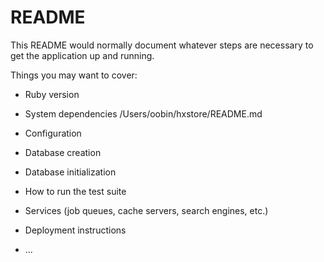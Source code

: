# README

This README would normally document whatever steps are necessary to get the
application up and running.

Things you may want to cover:

* Ruby version

* System dependencies
/Users/oobin/hxstore/README.md
* Configuration

* Database creation

* Database initialization

* How to run the test suite

* Services (job queues, cache servers, search engines, etc.)

* Deployment instructions

* ...
